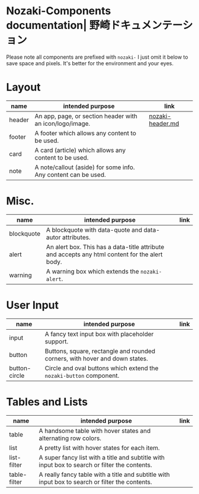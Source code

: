 # Nozaki-Components documentation| 野崎ドキュメンテーション

Please note all components are prefixed with `nozaki-` I just omit it below to save space and pixels. It's better for the environment and your eyes.

# Layout

|name|intended purpose|link|
|-|-|-|
|header |An app, page, or section header with an icon/logo/image.|[nozaki-header.md](/docs/nozaki-header.md)|
|footer |A footer which allows any content to be used.||
|card   |A card (article) which allows any content to be used.||
|note	|A note/callout (aside) for some info. Any content can be used.||

# Misc.

|name|intended purpose|link|
|-|-|-|
|blockquote|A blockquote with data-quote and data-autor attributes.||
|alert	|An alert box. This has a data-title attribute and accepts any html content for the alert body.||
|warning|A warning box which extends the `nozaki-alert`.||

# User Input
|name|intended purpose|link|
|-|-|-|
|input	|A fancy text input box with placeholder support.||
|button	|Buttons, square, rectangle and rounded corners, with hover and down states.||
|button-circle|Circle and oval buttons which extend the `nozaki-button` component.||

# Tables and Lists

|name|intended purpose|link|
|-|-|-|
|table	|A handsome table with hover states and alternating row colors.||
|list	|A pretty list with hover states for each item.||
|list-filter|A super fancy list with a title and subtitle with input box to search or filter the contents.||
|table-filter|A really fancy table with a title and subtitle with input box to search or filter the contents.||